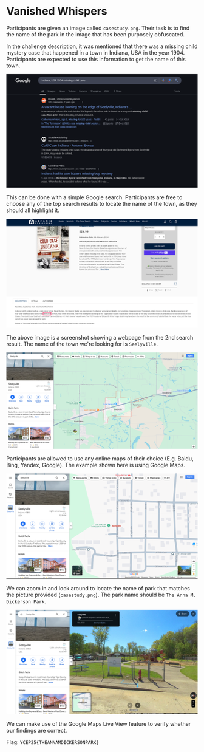 # Vanished Whispers

Participants are given an image called `casestudy.png`. Their task is to find the name of the park in the image that has been purposely obfuscated.

In the challenge description, it was mentioned that there was a missing child mystery case that happened in a town in Indiana, USA in the year 1904. Participants are expected to use this information to get the name of this town. 

![Performing a simple Google search using given information](./images/image1.png)

This can be done with a simple Google search. Participants are free to choose any of the top search results to locate the name of the town, as they should all highlight it.

![Locating the name of the town](./images/image2.png)

The above image is a screenshot showing a webpage from the 2nd search result. The name of the town we're looking for is `Seelyville`.

![Using Google Maps](./images/image3.png)

Participants are allowed to use any online maps of their choice (E.g. Baidu, Bing, Yandex, Google). The example shown here is using Google Maps.

![Locating the Park](./images/image4.png)

We can zoom in and look around to locate the name of park that matches the picture provided (`casestudy.png`). The park name should be `The Anna M. Dickerson Park`.

![Checking our Result](./images/image5.png)

We can make use of the Google Maps Live View feature to verify whether our findings are correct.

Flag: `YCEP25{THEANNAMDICKERSONPARK}`